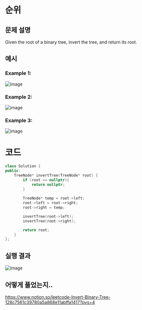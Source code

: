 # 순위

## 문제 설명
Given the root of a binary tree, invert the tree, and return its root.

## 예시

### Example 1:
![image](https://github.com/user-attachments/assets/a8174d6b-a1b9-42fb-8746-53ecd0ebf80f)

### Example 2:
![image](https://github.com/user-attachments/assets/fd3899a2-fa2b-452c-af47-954ff3152ab0)

### Example 3:
![image](https://github.com/user-attachments/assets/0b963716-ce71-46e1-87dc-ac80368741a4)


# 코드

```cpp
class Solution {
public:
    TreeNode* invertTree(TreeNode* root) {
        if (root == nullptr){
            return nullptr;
        }
        
        TreeNode* temp = root->left;
        root->left = root->right;
        root->right = temp;

        invertTree(root->left);
        invertTree(root->right);

        return root;
    }
};
```

## 실행 결과
![image](https://github.com/user-attachments/assets/6c8236b5-4a06-4bbd-92e9-af4b3836ba3c)

## 어떻게 풀었는지..
https://www.notion.so/leetcode-Invert-Binary-Tree-128c7561c39780a5a868e11abffa1417?pvs=4
